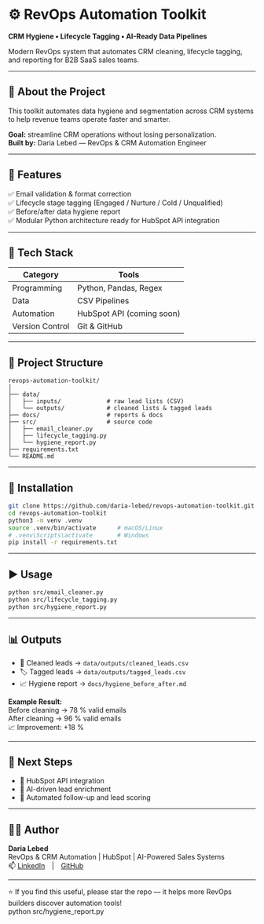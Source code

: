 # ⚙️ RevOps Automation Toolkit  
**CRM Hygiene • Lifecycle Tagging • AI-Ready Data Pipelines**

Modern RevOps system that automates CRM cleaning, lifecycle tagging, and reporting for B2B SaaS sales teams.

---

## 🧠 About the Project
This toolkit automates data hygiene and segmentation across CRM systems to help revenue teams operate faster and smarter.

**Goal:** streamline CRM operations without losing personalization.  
**Built by:** Daria Lebed — RevOps & CRM Automation Engineer  

---

## 🚀 Features
✅ Email validation & format correction  
✅ Lifecycle stage tagging (Engaged / Nurture / Cold / Unqualified)  
✅ Before/after data hygiene report  
✅ Modular Python architecture ready for HubSpot API integration  

---

## 🧩 Tech Stack
| Category | Tools |
|-----------|-------|
| Programming | Python, Pandas, Regex |
| Data | CSV Pipelines |
| Automation | HubSpot API (coming soon) |
| Version Control | Git & GitHub |

---

## 📁 Project Structure
```
revops-automation-toolkit/
│
├── data/
│   ├── inputs/             # raw lead lists (CSV)
│   └── outputs/            # cleaned lists & tagged leads
├── docs/                   # reports & docs
├── src/                    # source code
│   ├── email_cleaner.py
│   ├── lifecycle_tagging.py
│   └── hygiene_report.py
├── requirements.txt
└── README.md
```

---

## 🔧 Installation
```bash
git clone https://github.com/daria-lebed/revops-automation-toolkit.git
cd revops-automation-toolkit
python3 -m venv .venv
source .venv/bin/activate      # macOS/Linux
# .venv\Scripts\activate       # Windows
pip install -r requirements.txt
```

---

## ▶️ Usage
```bash
python src/email_cleaner.py
python src/lifecycle_tagging.py
python src/hygiene_report.py
```

---

## 📊 Outputs
- 🧹 Cleaned leads → `data/outputs/cleaned_leads.csv`  
- 🏷️ Tagged leads → `data/outputs/tagged_leads.csv`  
- 📈 Hygiene report → `docs/hygiene_before_after.md`

**Example Result:**  
Before cleaning → 78 % valid emails  
After cleaning → 96 % valid emails  
📈 Improvement: +18 %

---

## 🔮 Next Steps
- 🔗 HubSpot API integration  
- 🧠 AI-driven lead enrichment  
- 🤖 Automated follow-up and lead scoring  

---

## 👩‍💻 Author
**Daria Lebed**  
RevOps & CRM Automation | HubSpot | AI-Powered Sales Systems  
📫 [LinkedIn](https://www.linkedin.com/in/dioraswan/) | [GitHub](https://github.com/daria-lebed)

---

⭐ If you find this useful, please star the repo — it helps more RevOps builders discover automation tools!  
python src/hygiene_report.py
```
